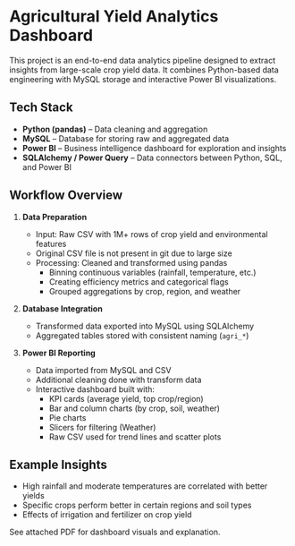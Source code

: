 # Agricultural Yield Analytics Dashboard

This project is an end-to-end data analytics pipeline designed to extract insights from large-scale crop yield data. It combines Python-based data engineering with MySQL storage and interactive Power BI visualizations.

## Tech Stack

- **Python (pandas)** – Data cleaning and aggregation
- **MySQL** – Database for storing raw and aggregated data
- **Power BI** – Business intelligence dashboard for exploration and insights
- **SQLAlchemy / Power Query** – Data connectors between Python, SQL, and Power BI

## Workflow Overview

1. **Data Preparation**
   - Input: Raw CSV with 1M+ rows of crop yield and environmental features
   - Original CSV file is not present in git due to large size
   - Processing: Cleaned and transformed using pandas
     - Binning continuous variables (rainfall, temperature, etc.)
     - Creating efficiency metrics and categorical flags
     - Grouped aggregations by crop, region, and weather

2. **Database Integration**
   - Transformed data exported into MySQL using SQLAlchemy
   - Aggregated tables stored with consistent naming (`agri_*`)

3. **Power BI Reporting**
   - Data imported from MySQL and CSV
   - Additional cleaning done with transform data
   - Interactive dashboard built with:
     - KPI cards (average yield, top crop/region)
     - Bar and column charts (by crop, soil, weather)
     - Pie charts
     - Slicers for filtering (Weather)
     - Raw CSV used for trend lines and scatter plots

## Example Insights

- High rainfall and moderate temperatures are correlated with better yields
- Specific crops perform better in certain regions and soil types
- Effects of irrigation and fertilizer on crop yield

See attached PDF for dashboard visuals and explanation.

